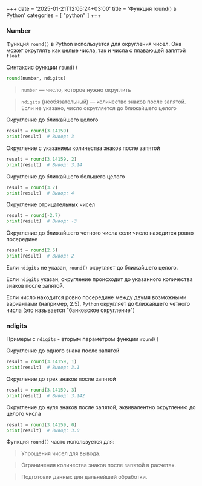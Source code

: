 +++
date = '2025-01-21T12:05:24+03:00'
title = 'Функция round() в Python'
categories = [ "python" ]
+++

### Number

Функция `round()` в Python используется для округления чисел. Она может округлять как целые числа, так и числа с плавающей запятой `float`

Синтаксис функции `round()`
```python
round(number, ndigits)
```

>`number` — число, которое нужно округлить

>`ndigits` (необязательный) — количество знаков после запятой. Если не указано, число округляется до ближайшего целого

Округление до ближайшего целого

```python
result = round(3.14159)
print(result)  # Вывод: 3
```

Округление с указанием количества знаков после запятой

```python
result = round(3.14159, 2)
print(result)  # Вывод: 3.14
```

Округление до ближайшего большего целого

```python
result = round(3.7)
print(result)  # Вывод: 4
```

Округление отрицательных чисел

```python
result = round(-2.7)
print(result)  # Вывод: -3
```

Округление до ближайшего четного числа
если число находится ровно посередине

```python
result = round(2.5)
print(result)  # Вывод: 2
```

Если `ndigits` не указан, `round()` округляет до ближайшего целого.

Если `ndigits` указан, округление происходит до указанного количества знаков после запятой.

Если число находится ровно посередине между двумя возможными вариантами (например, 2.5), `Python` округляет до ближайшего четного числа (это называется "банковское округление")

### ndigits

Примеры с `ndigits` - вторым параметром функции `round()`

Округление до одного знака после запятой

```python
result = round(3.14159, 1)
print(result)  # Вывод: 3.1
```

Округление до трех знаков после запятой

```python
result = round(3.14159, 3)
print(result)  # Вывод: 3.142
```

Округление до нуля знаков после запятой, эквивалентно округлению
до целого числа

```python
result = round(3.14159, 0)
print(result)  # Вывод: 3.0
```

Функция `round()` часто используется для:

>Упрощения чисел для вывода.

>Ограничения количества знаков после запятой в расчетах.

>Подготовки данных для дальнейшей обработки.